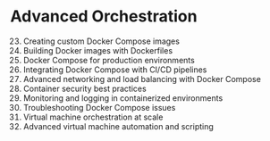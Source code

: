 # Advanced Orchestration

23. Creating custom Docker Compose images
24. Building Docker images with Dockerfiles
25. Docker Compose for production environments
26. Integrating Docker Compose with CI/CD pipelines
27. Advanced networking and load balancing with Docker Compose
28. Container security best practices
29. Monitoring and logging in containerized environments
30. Troubleshooting Docker Compose issues
31. Virtual machine orchestration at scale
32. Advanced virtual machine automation and scripting